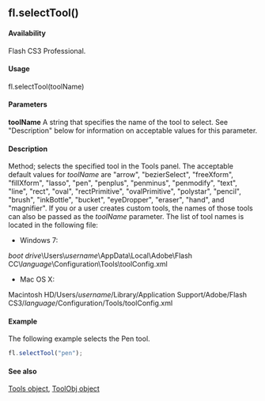 ## fl.selectTool()

#### Availability

Flash CS3 Professional.

#### Usage

fl.selectTool(toolName)

#### Parameters

**toolName** A string that specifies the name of the tool to select. See "Description" below for information on acceptable values for this parameter.

#### Description

Method; selects the specified tool in the Tools panel. The acceptable default values for *toolName* are "arrow", "bezierSelect", "freeXform", "fillXform", "lasso", "pen", "penplus", "penminus", "penmodify", "text", "line", "rect", "oval", "rectPrimitive", "ovalPrimitive", "polystar", "pencil", "brush", "inkBottle", "bucket", "eyeDropper", "eraser", "hand", and "magnifier".
If you or a user creates custom tools, the names of those tools can also be passed as the *toolName* parameter. The list of tool names is located in the following file:

-   Windows 7:

*boot drive*\\Users\\*username*\\AppData\\Local\\Adobe\\Flash CC\\*language*\\Configuration\\Tools\\toolConfig.xml

-   Mac OS X:

Macintosh HD/Users/*username*/Library/Application Support/Adobe/Flash CS3/*language*/Configuration/Tools/toolConfig.xml

#### Example

The following example selects the Pen tool.
```javascript
fl.selectTool("pen");

```
#### See also

[Tools object](../Tools_object/tools_summary.md), [ToolObj object](../ToolObj_object/toolObj_summary.md)
